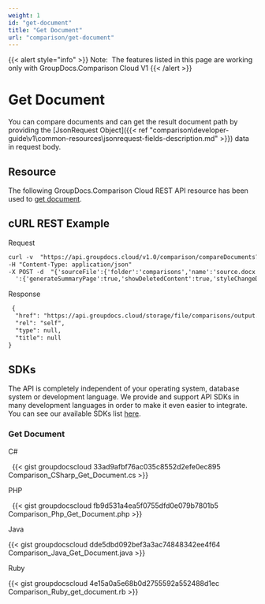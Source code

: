 ```yaml
---
weight: 1
id: "get-document"
title: "Get Document"
url: "comparison/get-document"
---
```


{{< alert style="info" >}}
Note:  The features listed in this page are working only with GroupDocs.Comparison Cloud V1
{{< /alert >}}










# Get Document #

You can compare documents and can get the result document path by providing the [JsonRequest Object]({{< ref "comparison\developer-guide\v1\common-resources\jsonrequest-fields-description.md" >}}) data in request body.

## Resource ##

The following GroupDocs.Comparison Cloud REST API resource has been used to [get document](https://apireference.groupdocs.cloud/comparison/#!/Comparison/Comparison).

## cURL REST Example ##





 Request

```html 
curl -v  "https://api.groupdocs.cloud/v1.0/comparison/compareDocuments?outPath#comparisons%2Fcomparedoutput.docx&#x26;appsid#XXXX&#x26;signature#XXX-XX"  
-H "Content-Type: application/json" 
-X POST -d  "{'sourceFile':{'folder':'comparisons','name':'source.docx','password':''},'targetFiles':[{'folder':'comparisons','name':'target.docx','password':''}],'settings
  ':{'generateSummaryPage':true,'showDeletedContent':true,'styleChangeDetection':true,'insertedItemsStyle':{'color':'Blue','beginSeparatorString':'','endSeparatorString':'','bold':false,'italic':false,'strikeThrough':false},'deletedItemsStyle':{'color':'Red','beginSeparatorString':'','endSeparatorString':'','bold':false,'italic':false,'strikeThrough':false},'styleChangedItemsStyle':{'color':'Green','beginSeparatorString':'','endSeparatorString':'','bold':false,'italic':false,'strikeThrough':false},'wordsSeparatorChars':[],'detailLevel':'Low','useFramesForDelInsElements':false,'calculateComponentCoordinates':false,'markDeletedInsertedContentDeep':false},'changes':[{'id':0,'action':'Reject'},{'id':1,'action':'Reject'}]}"
 ```




 Response

```html 
 {
  "href": "https://api.groupdocs.cloud/storage/file/comparisons/output.docx",
  "rel": "self",
  "type": null,
  "title": null
}
 ```






## SDKs ##

The API is completely independent of your operating system, database system or development language. We provide and support API SDKs in many development languages in order to make it even easier to integrate. You can see our available SDKs list [here](https://github.com/groupdocs-comparison-cloud).

### Get Document ###





 C#



  
{{< gist groupdocscloud 33ad9afbf76ac035c8552d2efe0ec895 Comparison_CSharp_Get_Document.cs >}}







 PHP



  
{{< gist groupdocscloud fb9d531a4ea5f0755dfd0e079b7801b5 Comparison_Php_Get_Document.php >}}







 Java




{{< gist groupdocscloud dde5dbd092bef3a3ac74848342ee4f64 Comparison_Java_Get_Document.java >}}







 Ruby




{{< gist groupdocscloud 4e15a0a5e68b0d2755592a552488d1ec Comparison_Ruby_get_document.rb >}}






